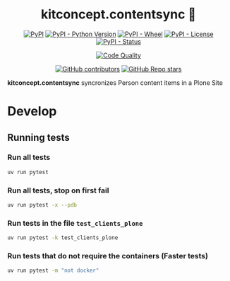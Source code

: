 <h1 align="center">kitconcept.contentsync 🔄</h1>

<div align="center">

[![PyPI](https://img.shields.io/pypi/v/kitconcept.contentsync)](https://pypi.org/project/kitconcept.contentsync/)
[![PyPI - Python Version](https://img.shields.io/pypi/pyversions/kitconcept.contentsync)](https://pypi.org/project/kitconcept.contentsync/)
[![PyPI - Wheel](https://img.shields.io/pypi/wheel/kitconcept.contentsync)](https://pypi.org/project/kitconcept.contentsync/)
[![PyPI - License](https://img.shields.io/pypi/l/kitconcept.contentsync)](https://pypi.org/project/kitconcept.contentsync/)
[![PyPI - Status](https://img.shields.io/pypi/status/kitconcept.contentsync)](https://pypi.org/project/kitconcept.contentsync/)


[![Code Quality](https://github.com/kitconcept/kitconcept.contentsync/actions/workflows/main.yml/badge.svg)](https://github.com/kitconcept/kitconcept.contentsync/actions/workflows/main.yml)

[![GitHub contributors](https://img.shields.io/github/contributors/kitconcept/kitconcept.contentsync)](https://github.com/kitconcept/kitconcept.contentsync)
[![GitHub Repo stars](https://img.shields.io/github/stars/kitconcept/kitconcept.contentsync?style=social)](https://github.com/kitconcept/kitconcept.contentsync)

</div>

**kitconcept.contentsync** syncronizes Person content items in a Plone Site


# Develop

## Running tests

### Run all tests

```bash
uv run pytest
```

### Run all tests, stop on first fail

```bash
uv run pytest -x --pdb
```

### Run tests in the file `test_clients_plone`


```bash
uv run pytest -k test_clients_plone
```


### Run tests that do not require the containers (Faster tests)

```bash
uv run pytest -m "not docker"
```
